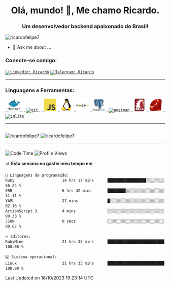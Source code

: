 <h1 align="center">Olá, mundo! 👋, Me chamo Ricardo.</h1>
<h3 align="center">Um desenvolvedor backend apaixonado do Brasil!</h3>

<img src="https://komarev.com/ghpvc/?username=ricardofelipe7&label=Profile%20views&color=0e75b6&style=flat" alt="ricardofelipe7" />

- 💬 Ask me about **...**

<h3 align="left">Conecte-se comigo:</h3>

<code>[![Linkedin: Ricardo](https://img.shields.io/badge/LinkedIn-0077B5?style=for-the-badge&logo=linkedin&logoColor=white)](https://www.linkedin.com/in/ricardo-benicio/)</code>
<code>[![Telegram: Ricardo](https://img.shields.io/badge/Telegram-2CA5E0?style=for-the-badge&logo=telegram&logoColor=white)](https://t.me/ricardofelipe)</code>

<hr>

<h3 align="left">Linguagens e Ferramentas:</h3> 
<code><a href="https://www.docker.com/" target="_blank" rel="noreferrer"> <img src="https://raw.githubusercontent.com/devicons/devicon/master/icons/docker/docker-original-wordmark.svg" alt="docker" width="40" height="40"/> </a></code> 
<code><a href="https://git-scm.com/" target="_blank" rel="noreferrer"> <img src="https://www.vectorlogo.zone/logos/git-scm/git-scm-icon.svg" alt="git" width="40" height="40"/> </a></code>
<code><a href="https://developer.mozilla.org/en-US/docs/Web/JavaScript" target="_blank" rel="noreferrer"> <img src="https://raw.githubusercontent.com/devicons/devicon/master/icons/javascript/javascript-original.svg" alt="javascript" width="40" height="40"/></a></code> 
<code><a href="https://www.linux.org/" target="_blank" rel="noreferrer"> <img src="https://raw.githubusercontent.com/devicons/devicon/master/icons/linux/linux-original.svg" alt="linux" width="40" height="40"/></a></code> 
<code><a href="https://nodejs.org" target="_blank" rel="noreferrer"> <img src="https://raw.githubusercontent.com/devicons/devicon/master/icons/nodejs/nodejs-original-wordmark.svg" alt="nodejs" width="40" height="40"/></a></code>
<code><a href="https://www.postgresql.org" target="_blank" rel="noreferrer"> <img src="https://raw.githubusercontent.com/devicons/devicon/master/icons/postgresql/postgresql-original-wordmark.svg" alt="postgresql" width="40" height="40"/></a></code> 
<code><a href="https://postman.com" target="_blank" rel="noreferrer"> <img src="https://www.vectorlogo.zone/logos/getpostman/getpostman-icon.svg" alt="postman" width="40" height="40"/></a></code> 
<code><a href="https://rubyonrails.org" target="_blank" rel="noreferrer"> <img src="https://raw.githubusercontent.com/devicons/devicon/master/icons/rails/rails-original-wordmark.svg" alt="rails" width="40" height="40"/></a></code>
<code><a href="https://www.ruby-lang.org/en/" target="_blank" rel="noreferrer"> <img src="https://raw.githubusercontent.com/devicons/devicon/master/icons/ruby/ruby-original.svg" alt="ruby" width="40" height="40"/></a></code>
<code><a href="https://www.sqlite.org/" target="_blank" rel="noreferrer"> <img src="https://www.vectorlogo.zone/logos/sqlite/sqlite-icon.svg" alt="sqlite" width="40" height="40"/></a></code>

<hr>

##
<div>
<img width="50%" height="195px" src="https://github-readme-stats.vercel.app/api?username=ricardofelipe7&show_icons=true&locale=pt-BR&layout=Dracula" alt="ricardofelipe7" />
<img width="38%" height="195px" src="https://github-readme-stats.vercel.app/api/top-langs?username=ricardofelipe7&show_icons=true&locale=pt-BR&layout=compact" alt="ricardofelipe7" />
</div>

<hr>

###
<!--START_SECTION:waka-->
![Code Time](http://img.shields.io/badge/Code%20Time-258%20hrs%2049%20mins-blue)
![Profile Views](http://img.shields.io/badge/Visualizac%C3%B5es%20do%20perfil-122-blue)

📊 **Esta semana eu gastei meu tempo em** 

```text
💬 Linguagens de programação: 
Ruby                     14 hrs 17 mins      █████████████████░░░░░░░░   66.24 % 
ERB                      6 hrs 42 mins       ████████░░░░░░░░░░░░░░░░░   31.11 % 
YAML                     27 mins             █░░░░░░░░░░░░░░░░░░░░░░░░   02.16 % 
ActionScript 3           4 mins              ░░░░░░░░░░░░░░░░░░░░░░░░░   00.33 % 
JSON                     0 secs              ░░░░░░░░░░░░░░░░░░░░░░░░░   00.07 % 

🔥 Editores: 
RubyMine                 21 hrs 33 mins      █████████████████████████   100.00 % 

💻 Sistema operacional: 
Linux                    21 hrs 33 mins      █████████████████████████   100.00 % 
```


 Last Updated on 18/10/2023 19:23:14 UTC
<!--END_SECTION:waka-->
